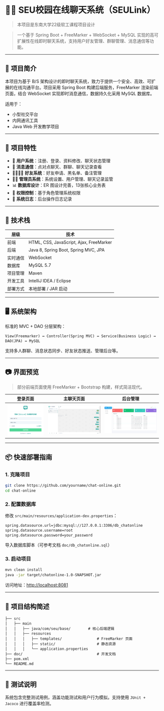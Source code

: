 

# 🧑‍💻 SEU校园在线聊天系统（SEULink）

> 本项目是东南大学22级软工课程项目设计

> 一个基于 Spring Boot + FreeMarker + WebSocket + MySQL 实现的高可扩展性在线即时聊天系统，支持用户好友管理、群聊管理、消息通信等功能。

---

## 📌 项目简介

本项目为基于 B/S 架构设计的即时聊天系统，致力于提供一个安全、高效、可扩展的在线沟通平台。项目采用 Spring Boot 构建后端服务，FreeMarker 渲染前端页面，结合 WebSocket 实现即时消息通信，数据持久化采用 MySQL 数据库。

适用于：

* 小型社交平台
* 内网通讯工具
* Java Web 开发教学项目

---

## 🚀 项目特性

* 👥 **用户系统**：注册、登录、资料修改、聊天状态管理
* 💬 **消息通信**：点对点聊天、群聊、聊天记录查看
* 👨‍👩‍👧‍👦 **好友系统**：好友申请、黑名单、备注管理
* 🧑‍🏫 **管理员系统**：系统设置、用户管理、聊天记录监管
* 📊 **数据库设计**：ER 图设计完善，13张核心业务表
* 🔐 **权限控制**：基于角色管理系统权限
* 📄 **系统日志**：后台操作日志记录

---

## 🧰 技术栈

| 层级   | 技术                                      |
| ---- | --------------------------------------- |
| 前端   | HTML, CSS, JavaScript, Ajax, FreeMarker |
| 后端   | Java 8, Spring Boot, Spring MVC, JPA    |
| 实时通信 | WebSocket                               |
| 数据库  | MySQL 5.7                               |
| 项目管理 | Maven                                   |
| 开发工具 | IntelliJ IDEA / Eclipse                 |
| 部署方式 | 本地部署 / JAR 启动                           |

---

## 🖥️ 系统架构

标准的 MVC + DAO 分层架构：

```
View(Freemarker) ↔ Controller(Spring MVC) ↔ Service(Business Logic) ↔ DAO(JPA) ↔ MySQL
```

支持多人群聊、消息状态同步、好友状态推送、管理后台等。

---

## 📷 界面预览

> 部分前端页面使用 FreeMarker + Bootstrap 构建，样式简洁现代。

| 登录页面                                                    | 主聊天页面                                                 | 后台管理                                                     |
| ------------------------------------------------------- | ----------------------------------------------------- | ------------------------------------------------------- |
| ![login](https://github.com/poloSnow-0926/SEULink/blob/master/src/main/resources/static/admin/images/login.png) | ![chat](https://github.com/poloSnow-0926/SEULink/blob/master/src/main/resources/static/admin/images/chat.png) | ![group](https://github.com/poloSnow-0926/SEULink/blob/master/src/main/resources/static/admin/images/home_1.png) |

---

## 📦 快速部署指南

### 1. 克隆项目

```bash
git clone https://github.com/yourname/chat-online.git
cd chat-online
```

### 2. 配置数据库

修改 `src/main/resources/application-dev.properties`：

```properties
spring.datasource.url=jdbc:mysql://127.0.0.1:3306/db_chatonline
spring.datasource.username=root
spring.datasource.password=your_password
```

导入数据库脚本（可参考文档 `doc/db_chatonline.sql`）

### 3. 启动项目

```bash
mvn clean install
java -jar target/chatonline-1.0-SNAPSHOT.jar
```

访问地址：[http://localhost:8081](http://localhost:8081)

---

## 📁 项目结构简述

```
├── src
│   ├── main
│   │   ├── java/com/seu/base/        # 核心后端逻辑
│   │   ├── resources
│   │   │   ├── templates/                # FreeMarker 页面
│   │   │   ├── static/                   # 静态资源
│   │   │   └── application.properties
├── doc/                                  # 开发文档
├── pom.xml
└── README.md
```

---

## 🧪 测试说明

系统包含完整测试用例，涵盖功能测试和用户行为模拟。支持使用 `JUnit + Jacoco` 进行覆盖率检测。





